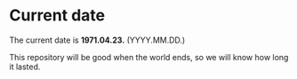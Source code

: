 # Current date

The current date is **1971.04.23.** (YYYY.MM.DD.)

This repository will be good when the world ends, so we will know how long it lasted.
